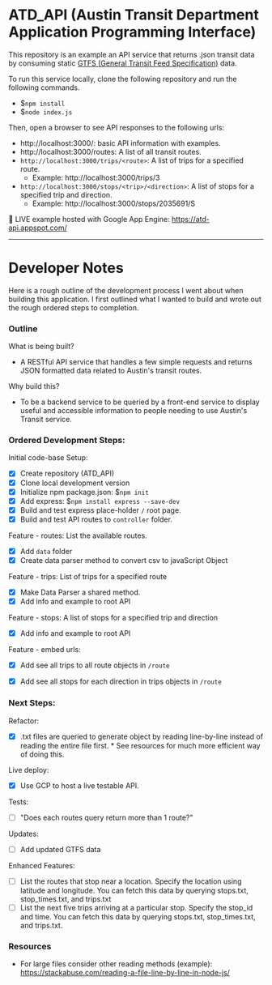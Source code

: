 # ATD_API (Austin Transit Department Application Programming Interface)

This repository is an example an API service that returns .json transit data by consuming static [GTFS (General Transit Feed Specification)](https://developers.google.com/transit/gtfs/) data.

To run this service locally, clone the following repository and run the following commands.
- $`npm install`
- $`node index.js`

Then, open a browser to see API responses to the following urls:
- http://localhost:3000/: basic API information with examples.  
- http://localhost:3000/routes: A list of all transit routes.
- `http://localhost:3000/trips/<route>`: A list of trips for a specified route.
  - Example: http://localhost:3000/trips/3
- `http://localhost:3000/stops/<trip>/<direction>`: A list of stops for a specified trip and direction.
  - Example: http://localhost:3000/stops/2035691/S

🔴 LIVE example hosted with Google App Engine: https://atd-api.appspot.com/

----

# Developer Notes

Here is a rough outline of the development process I went about when building this application. I first outlined what I wanted to build and wrote out the rough ordered steps to completion.

### Outline

What is being built?
- A RESTful API service that handles a few simple requests and returns JSON formatted data related to Austin's transit routes.

Why build this?
- To be a backend service to be queried by a front-end service to display useful and accessible information to people needing to use Austin's Transit service.

### Ordered Development Steps:

Initial code-base Setup:
- [x] Create repository (ATD_API)
- [x] Clone local development version
- [x] Initialize npm package.json: $`npm init`
- [x] Add express: $`npm install express --save-dev`
- [x] Build and test express place-holder `/` root page.
- [x] Build and test API routes to `controller` folder.

Feature - routes: List the available routes.
- [x] Add `data` folder
- [x] Create data parser method to convert csv to javaScript Object

Feature - trips: List of trips for a specified route
- [x] Make Data Parser a shared method.
- [x] Add info and example to root API

Feature - stops: A list of stops for a specified trip and direction
- [x] Add info and example to root API

Feature - embed urls:
- [x] Add see all trips to all route objects in `/route`
- [x] Add see all stops for each direction in trips objects in `/route`


### Next Steps:

Refactor:
- [x] .txt files are queried to generate object by reading line-by-line instead of reading the entire file first. * See resources for much more efficient way of doing this.

Live deploy:
- [x] Use GCP to host a live testable API.

Tests:
- [ ] "Does each routes query return more than 1 route?"

Updates:
- [ ] Add updated GTFS data

Enhanced Features:
- [ ] List the routes that stop near a location. Specify the location using latitude and longitude. You can fetch this data by querying stops.txt, stop_times.txt, and trips.txt
- [ ] List the next five trips arriving at a particular stop. Specify the stop_id and time. You can fetch this data by querying stops.txt, stop_times.txt, and trips.txt.

### Resources

- For large files consider other reading methods (example): https://stackabuse.com/reading-a-file-line-by-line-in-node-js/
